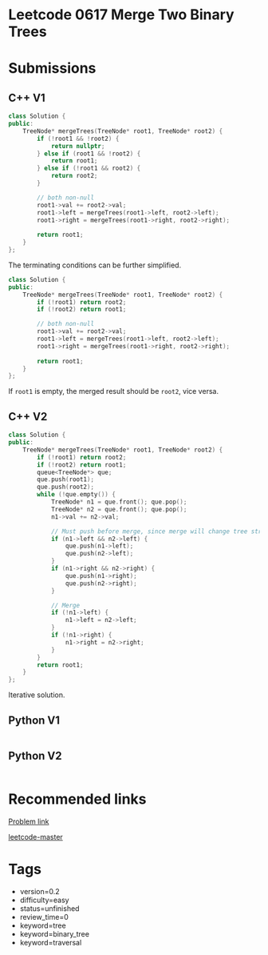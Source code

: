 # Leetcode 0617 Merge Two Binary Trees

# Submissions

## C++ V1

```C++
class Solution {
public:
    TreeNode* mergeTrees(TreeNode* root1, TreeNode* root2) {
        if (!root1 && !root2) {
            return nullptr;
        } else if (root1 && !root2) {
            return root1;
        } else if (!root1 && root2) {
            return root2;
        } 

        // both non-null
        root1->val += root2->val;
        root1->left = mergeTrees(root1->left, root2->left);
        root1->right = mergeTrees(root1->right, root2->right);
        
        return root1;
    }
};
```

The terminating conditions can be further simplified.

```C++
class Solution {
public:
    TreeNode* mergeTrees(TreeNode* root1, TreeNode* root2) {
        if (!root1) return root2;
        if (!root2) return root1;

        // both non-null
        root1->val += root2->val;
        root1->left = mergeTrees(root1->left, root2->left);
        root1->right = mergeTrees(root1->right, root2->right);
        
        return root1;
    }
};
```

If `root1` is empty, the merged result should be `root2`, vice versa.


## C++ V2

```C++
class Solution {
public:
    TreeNode* mergeTrees(TreeNode* root1, TreeNode* root2) {
        if (!root1) return root2;
        if (!root2) return root1;
        queue<TreeNode*> que;
        que.push(root1);
        que.push(root2);
        while (!que.empty()) {
            TreeNode* n1 = que.front(); que.pop();
            TreeNode* n2 = que.front(); que.pop();
            n1->val += n2->val;

            // Must push before merge, since merge will change tree structure
            if (n1->left && n2->left) {
                que.push(n1->left);
                que.push(n2->left);
            }
            if (n1->right && n2->right) {
                que.push(n1->right);
                que.push(n2->right);
            }

            // Merge
            if (!n1->left) {
                n1->left = n2->left;
            } 
            if (!n1->right) {
                n1->right = n2->right;
            } 
        }
        return root1;
    }
};
```

Iterative solution.


## Python V1

```python
```



## Python V2

```python

```


# Recommended links

[Problem link](https://leetcode.com/problems/merge-two-binary-trees/submissions/1205401995/)

[leetcode-master](https://github.com/youngyangyang04/leetcode-master/blob/master/problems/0617.%E5%90%88%E5%B9%B6%E4%BA%8C%E5%8F%89%E6%A0%91.md)


# Tags

- version=0.2
- difficulty=easy
- status=unfinished
- review_time=0
- keyword=tree
- keyword=binary_tree
- keyword=traversal